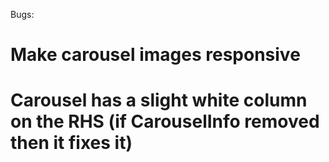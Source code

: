 Bugs:

# Make carousel images responsive

# Carousel has a slight white column on the RHS (if CarouselInfo removed then it fixes it)
